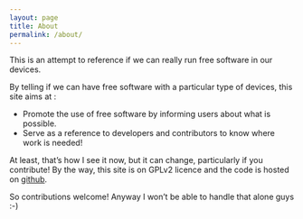 ```yaml
---
layout: page
title: About
permalink: /about/
---
```


This is an attempt to reference if we can really run free software in our devices. 

By telling if we can have free software with a particular type of devices, this site aims at :

* Promote the use of free software by informing users about what is possible.
* Serve as a reference to developers and contributors to know where work is needed!

At least, that’s how I see it now, but it can change, particularly if you contribute! 
By the way, this site is on GPLv2 licence and the code is hosted on [github][sourceUrl].

So contributions welcome! Anyway I won’t be able to handle that alone guys :-)

[sourceUrl]: https://github.com/autra/arewefreeyet
